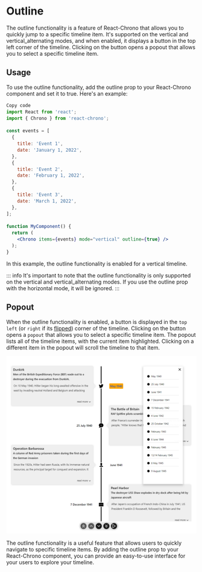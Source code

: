 # Outline

The outline functionality is a feature of React-Chrono that allows you to quickly jump to a specific timeline item. It's supported on the vertical and vertical_alternating modes, and when enabled, it displays a button in the top left corner of the timeline. Clicking on the button opens a popout that allows you to select a specific timeline item.

## Usage

To use the outline functionality, add the outline prop to your React-Chrono component and set it to true. Here's an example:

```jsx
Copy code
import React from 'react';
import { Chrono } from 'react-chrono';

const events = [
  {
    title: 'Event 1',
    date: 'January 1, 2022',
  },
  {
    title: 'Event 2',
    date: 'February 1, 2022',
  },
  {
    title: 'Event 3',
    date: 'March 1, 2022',
  },
];

function MyComponent() {
  return (
    <Chrono items={events} mode="vertical" outline={true} />
  );
}
```

In this example, the outline functionality is enabled for a vertical timeline.

::: info
It's important to note that the outline functionality is only supported on the vertical and vertical_alternating modes. If you use the outline prop with the horizontal mode, it will be ignored.
:::

## Popout

When the outline functionality is enabled, a button is displayed in the `top left` (or `right` if its [flipped](./flip-layout)) corner of the timeline. Clicking on the button opens a `popout` that allows you to select a specific timeline item. The popout lists all of the timeline items, with the current item highlighted. Clicking on a different item in the popout will scroll the timeline to that item.

![outline](../assets/outline.png)

The outline functionality is a useful feature that allows users to quickly navigate to specific timeline items. By adding the outline prop to your React-Chrono component, you can provide an easy-to-use interface for your users to explore your timeline.

